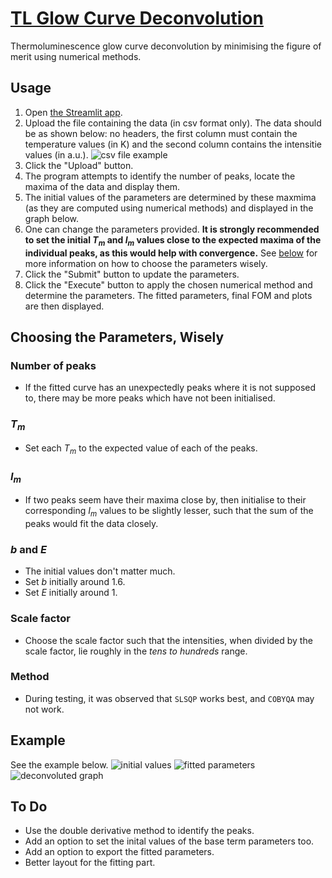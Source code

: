 # [TL Glow Curve Deconvolution](https://tlgcdeconv.streamlit.app)

Thermoluminescence glow curve deconvolution by minimising the figure of merit using numerical methods.

## Usage

1. Open [the Streamlit app](https://tlgcdeconv.streamlit.app).
2. Upload the file containing the data (in csv format only). The data should be as shown below: no headers, the first column must contain the temperature values (in K) and the second column contains the intensitie values (in a.u.).
![csv file example](images/csv_file_example.png)
3. Click the "Upload" button.
4. The program attempts to identify the number of peaks, locate the maxima of the data and display them.
5. The initial values of the parameters are determined by these maxmima (as they are computed using numerical methods) and displayed in the graph below.
6. One can change the parameters provided. **It is strongly recommended to set the initial $T_m$ and $I_m$ values close to the expected maxima of the individual peaks, as this would help with convergence.** See [below](#choosing-the-parameters-wisely) for more information on how to choose the parameters wisely.
6. Click the "Submit" button to update the parameters.
7. Click the "Execute" button to apply the chosen numerical method and determine the parameters. The fitted parameters, final FOM and plots are then displayed.

## Choosing the Parameters, Wisely

### Number of peaks

- If the fitted curve has an unexpectedly peaks where it is not supposed to, there may be more peaks which have not been initialised.

### $T_m$

- Set each $T_m$ to the expected value of each of the peaks.

### $I_m$

- If two peaks seem have their maxima close by, then initialise to their corresponding $I_m$ values to be slightly lesser, such that the sum of the peaks would fit the data closely.

### $b$ and $E$

- The initial values don't matter much.
- Set $b$ initially around $1.6$.
- Set $E$ initially around $1$.

### Scale factor

- Choose the scale factor such that the intensities, when divided by the scale factor, lie roughly in the *tens to hundreds* range.

### Method

- During testing, it was observed that `SLSQP` works best, and `COBYQA` may not work.

## Example

See the example below.
![initial values](images/init_vals.png)
![fitted parameters](images/fitted_params.png)
![deconvoluted graph](images/deconv_graph.png)

## To Do

- Use the double derivative method to identify the peaks.
- Add an option to set the inital values of the base term parameters too.
- Add an option to export the fitted parameters.
- Better layout for the fitting part.
